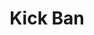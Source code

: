 ---
title: Kick Ban
description: Ban a Kick user
parameters:
  - name: User Login
    type: String
    required: true
    description: can be a user name or a variable like `%userName%`
  - name: Reason
    type: String
    required: false
    description: ban reason
variables:
  - name: bannedUser
    type: string
    description: display name of the banned user
    value: Amouranth
  - name: bannedUserName
    type: string
    description: login name of the banned user
    value: Amouranth
  - name: bannedUserId
    type: string
    description: ID of the banned user
    value: 12345678
  - name: bannedUserType
    type: string
    description: platform of the banned user
    value: kick
  - name: banResult
    type: bool
    description: indicator whether the ban has been successful or not
    value: True/False
csharpMethods:
  - KickBanUser
---